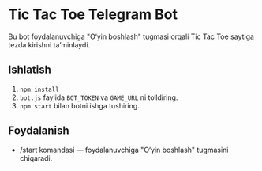 # Tic Tac Toe Telegram Bot

Bu bot foydalanuvchiga "O‘yin boshlash" tugmasi orqali Tic Tac Toe saytiga tezda kirishni taʼminlaydi.

## Ishlatish

1. `npm install`
2. `bot.js` faylida `BOT_TOKEN` va `GAME_URL` ni to‘ldiring.
3. `npm start` bilan botni ishga tushiring.

## Foydalanish

- /start komandasi — foydalanuvchiga "O‘yin boshlash" tugmasini chiqaradi.
